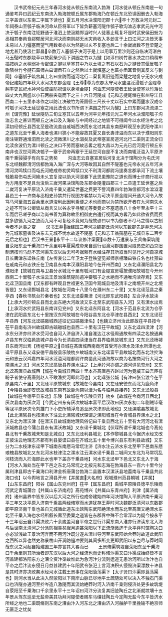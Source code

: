 <!-- { "loadSidebar": true } -->
　　汉书武帝纪元光三年春河水徙从顿丘东南流入勃海【河水徙从顿丘东南是一句通鉴考异曰武纪云东南流入勃海按顿丘属东郡勃海乃在顿丘东北恐误因删去入勃海三字盖误以东南二字属下读也】夏五月河水决濮阳汜郡十六卒十万救决河元封二年祠泰山至瓠子临决河命从臣将军以下皆负薪塞河隄作瓠子歌沟洫志孝武元光中河决于瓠子东南注钜野通于淮泗上使汲黯郑当时兴人徒塞止辄复坏是时武安侯田蚡为丞相其奉邑食鄃郁居河北河决而南则鄃无水灾邑收入多蚡言于上曰江河之决皆天事未易以人力彊塞而望气用数者亦以为然是以乆不复塞也后二十余嵗嵗数不登梁楚之地尤甚乃使汲仁郭昌卒数万人塞瓠子决河于是上以用事万里沙则还自临决河湛白马玉璧时东郡烧草以故薪柴少而下淇园之竹以为揵【如淳曰树竹塞水决之口稍稍布插按树之水稍弱补令密谓之揵以草塞其中乃以土填之有石以石为之揵音其偃反瓠子歌隤林竹兮揵石菑师古曰谓臿石立之然后以土就填塞之也菑亦臿耳音侧其反义与剚同】卒塞瓠子筑宫其上名曰宣防而道河北行二渠复禹旧迹而梁楚之地复宁无水灾成帝纪建始四年秋大水河决东郡金隄【王尊尊为东郡太守河水盛溢泛浸瓠子金隄尊躬率吏民祀水神河伯使巫防祝请以身填金隄】沟洫志河隄使者王延世使塞以竹落长四丈大九围盛以小石两船夹载而下之三十六日河隄成【元和志揵尾堰在彭州导江县西南二十五里李冰作之以防江决破竹为笼圆径三尺长十丈以石实中累而壅水汉成帝时瓠子河决王延世塞之用此法也汉书所谓下淇园之竹以为揵】上曰东郡河决流漂二州【谓兖豫】延世隄防三旬立塞其以五年为河平元年按元光三年河水决濮阳瓠子沟洫志言之甚详而顿丘之决口及入海处与中间经过之地皆不可得闻今以水经注考之北渎初经顿丘县西北至是改流盖自戚城西决而东北过其县东南厯畔观至东武阳夺漯川之道东北至千乗入海者也漯川狭小不能容故其夏又自长夀津溢而东以决于濮阳则东南注钜野通淮泗而北渎之流微漯川之水涸矣及武帝塞宣房道河北行二渠则正流全归北渎余波仍为漯川顿丘之决口不劳而塞故志畧之程大昌以为元光已后河竟行顿丘东南非也汉世河两决瓠子一塞于武帝再塞于王延世河自是不复决而南辄泛滥入平原济南千乗骎骎乎有向东之势矣
　　沟洫志云自塞宣房后河复北决于馆陶分为屯氏河东北经魏郡清河信都勃海入海广深与大河等故因其自然不隄塞也元帝永光五年河决清河灵鸣犊口而屯氏河絶成帝初灵鸣犊口又不利清河都尉冯逡奏言郡承河下流土壤轻脆易伤屯氏河絶未乆宜复浚以助大河泄暴下此思患豫防之道也而博士许商行视以为方用度不足且勿浚后三嵗河果决馆陶及东郡金隄灌四郡三十二县遣王延世塞之后二嵗河复决平原流入济南千乗又遣延世塞之费更不訾鸿嘉四年勃海信都河水湓溢灌县邑三十一许商与丞相史孙禁共行视图方畧禁以为可决平原金隄间开通大河令入故笃马河至海五百余里水道浚利此因利乗便之术也而商以为禁所欲开者在九河南失水之迹不可许公卿皆从商言又以谷永李寻解光等奏竟止不塞遗患八十余年至永平十三年而后已嗟乎商以治尚书善为算称故丞相御史白遣行视而其方畧乃如此欲省费而费益多欲循九河之迹而九河不可复经术竟何为哉故谚曰以书为御者不尽马之情以古制今者不达事之变
　　汉书王莽始建国三年河决魏郡泛清河以东数郡先是莽恐河决为元城冢墓害及决东去元城不忧水故遂不隄塞【元和志王翁孺墓在元城县东二百步元后之祖也】后汉书王景永平十二年议修汴渠夏卒数十万遣景与王呉脩渠筑隄自荥阳东至千乗海口千余里明年夏渠成帝亲自巡行诏濵河郡国置河隄员吏如西京旧制渭按司马彪不志河渠东汉以后无可考据赖有水经注存其所叙当时见行之河自凉城县长夀津东迳铁丘南【左传哀公二年卫太子登铁望见郑师京相璠曰铁丘名也杜预曰在戚南元和志铁丘在卫南县东南本汉濮阳县地今在开州西南】又东北迳濮阳县北为濮阳津【故城在南与卫县分水城北十里有瓠河口有金隄宣房堰按濮阳故城在今开州西南二十里瓠子水注云王景治渠筑隄防遏冲要瓠子之水絶而不通唯沟渎存焉】又东北迳卫国县南【汉东郡有畔观县世祖更名卫国今观城县地及清丰之南境开州之北境皆是】又东迳鄄城县北【故城在河南十八里今在濮州东二十里】又东北迳范县之秦亭西【春秋书筑台扵秦者也】又东北迳委粟津【河北即东武阳县】左合浮水故渎【上承大河扵顿丘县而北出东絶大河故渎又东北至东武阳县东入河】又有漯水出焉【上承河水扵武阳县东南详见兖州】又东北迳东阿县北【河水于范县东北流为仓亭津在武阳县东北七十里按汉东阿故城在今阳谷县东北仓亭津在县西北】又东北迳茌平县西【河东北迳碻磝城西述征记曰碻磝津名】【也魏立济州治此即故茌平县按今茌平县南有济州故城即古碻磝城也县西二十里有汉茌平故城】又东北迳四渎津【河水东分济亦曰济水受河也自河入济自济入淮自淮达江水径周通故有四渎之名按通典卢县东有汉临邑故城卢县今为长清县四渎津当在县界临邑故城东北】又东北迳杨墟县东商河出焉【杨墟平原之县城在髙唐城西南商河首受河亦漯水及泽水所潭也北迳平原县东又迳安徳平昌般县乐陵朸乡故城南又东北迳富平县故城北而东北注扵海元和志云汉鸿嘉四年河水泛滥河隄都尉许商凿此河通海故以商为名按商河行大河之南漯水之北】河水又东迳髙唐县界漯水注之【上承扵河亦谓之源河详见兖州】又东北迳髙唐县故城西【城在今禹城县西四十里本齐髙唐邑齐赵以河为竟威王曰吾臣有盼子者使守髙唐则赵人不敢渔扵河即此河也】又北迳张公城【有津曰张公渡今在平原县南六十里】又北迳平原故城东【故城在今县南】又左迳安徳东而北为鹿角津【今陵县治即安徳故城县东南有故鹿角闗以津为名与临邑县接界】又东北迳般县【故城在今徳平县东北】乐陵【故城在今乐陵县界】朸乡【故城在今商河县西北】厌次县南为厌次河【今武定州东有厌次故城本富平后汉改曰厌次永初二年剧贼毕毫等冦平原厌次令刘雄门下小吏所辅浮舟追至厌次津即此地也】又迳漯隂县故城北【此北漯隂县也按漯水下注云北漯隂城伏琛谓之漯阳城当在今青城县界漯水之北】又东北为漯沃津【在漯沃县故城南地理风俗记曰千乗县西北五十里有大河河北有漯沃城故县也今蒲台县东有漯沃故城】又东迳千乗城北【伏琛所谓千乗北城也今髙苑县北有千乗故城未知是北城否】又东北迳利县城北【本作黎城县北今据济水经文改正彼注云地理志齐郡有利县晏谟曰县在齐城北五十里今博兴县东有利县故城】又东分为二水枝津东迳甲下城南东南厯马常坈注济【济水注云济水东北至甲下邑南东厯琅槐县故城北又东北河水枝津注之漯水注云漯水迳千乗县二城间又东北为马常坈乱河枝流而入扵海即此水也甲下盖亦千乗县地】河水东北迳甲下邑北又东北入于海【河水入海处当在甲下邑之东北马常坈之北按元和志海在勃海县东一百六十里今分属利津县即古千乗海口利津金析唐蒲台勃海二县置本汉漯沃县地葢南与千乗县共此海口也】以今舆地言之滑县开州【并属直大名府】观城濮州范县朝城【并属】【山东东昌府】阳谷【属山东兖州府】茌平【属东昌府】禹城平原陵县徳平乐陵商河武定青城蒲台【并属山东济南府】髙苑博兴【并属山东青州府】利津【属济南府】诸州县界中皆东汉以后大河之所行也成帝建始四年河决馆陶入平原济南千乗河平三年又决平原入济南千乗虽两经脩塞而水道犹存王莽时河决魏郡泛清河以东数郡即平原济南千乗也盖自元城循此道东出馆陶东武阳絶漯水而东北至髙唐又絶漯水东北至千乗入海也水经所叙长夀至委粟之道皆在东郡界中殊不合常深以为疑今按永平十三年诏云自汴渠决败六十余嵗盖河自平帝之世行汴渠东南入淮亦行济渎东北入海与后世南北清河之分派防相类矣嵗月逾甚荥阳以下正流渐微迄于永平莽时馆陶决口亦必淤浅故王景治河弃而不用河汴既分遂从漯川导河至东武阳始合莽时故道此武阳之西所以异也然史称景凿山开涧防遏冲要则其间多所变更即武阳以东岂尽与莽时同哉东汉之河起自始建国三年亦言其大畧而已
　　王景脩渠筑堤自荥阳东至千乗海口千余里则其所治者即东汉以后大河之经流也而史称脩汴渠又曰汴渠成始终皆不言河盖建都洛阳东方之漕全资汴渠故惟此为急河汴分流则运道无患治河所以治汴也自平帝之后汴流东侵日月益甚建武十年阳武令张汜上言河决积乆侵毁济渠漂数十许县是其时济亦决败矣水经河水注载王景事在荥阳蒗荡渠下【太子贤曰汴渠即莨荡渠也】则河水当从此决入然荥阳以下南岸山脉已尽地平土疏随处可以决入不独石门渠口也济隧亦通河至扵岑造八激隄而其流始絶莽时河入济南千乗则侵济处更多故筑堤自荥阳至千乗海口千余里永平十三年诏曰河汴分流复其旧迹陶丘之北渐就坟壤十五年景从驾东巡至无盐帝美其功拜河隄使者赐车马缣钱陶丘今定陶无盐今东平皆济水所经之地也二渠既脩则东南之漕由汴入河东北之漕由济入河舳舻千里挽输不絶京师无匮乏之忧矣
